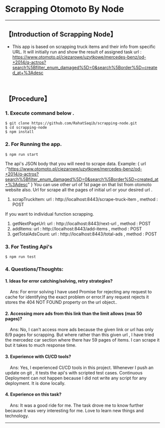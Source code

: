 # Scrapping Otomoto By Node

***

## 【Introduction of Scrapping Node】
- This app is based on scrapping truck items and their info from specific URL.
It will initially run and show the result of assigned task url : https://www.otomoto.pl/ciezarowe/uzytkowe/mercedes-benz/od-+2014/q-actros?search%5Bfilter_enum_damaged%5D=0&search%5Border%5D=created_at+%3Adesc

&nbsp;


## 【Procedure】

### 1. Execute command below .
```
$ git clone https://github.com/RahatSaqib/scrapping-node.git
$ cd scrapping-node
$ npm install
```

### 2. For Running the app.
```
$ npm run start 
```
The api's JSON body that you will need to scrape data.
Example: 
{
  url :"https://www.otomoto.pl/ciezarowe/uzytkowe/mercedes-benz/od-+2014/q-actros?search%5Bfilter_enum_damaged%5D=0&search%5Border%5D=created_at+%3Adesc"
}
You can use other url of 1st page on that list from otomoto website also.
Url for scrape all the pages of initial url or your desired url .
1. scrapTruckItem:  url : http://localhost:8443/scrape-truck-item , method : POST

If you want to individual function scrapping.
1. getNextPageUrl:  url : http://localhost:8443/next-url , method : POST
2. addItems:  url : http://localhost:8443/add-items , method : POST
3. getTotalAdsCount:  url : http://localhost:8443/total-ads , method : POST


### 3. For Testing Api's
```
$ npm run test
```
### 4. Questions/Thoughts:
#### 1. Ideas for error catching/solving, retry strategies?

&nbsp; &nbsp; Ans:  For error solving I have used  Promise for rejecting any request to cache for identifying the exact problem or error.If any request rejects it stores the 404 NOT FOUND property on the url object..

#### 2. Accessing more ads from this link than the limit allows (max 50 pages)?
&nbsp; &nbsp; Ans: No, I can't access more ads because the given link or url has only 8/9 pages for scrapping. But where rather than this given url , I have tried the mercedez car section where there hav 59 pages of items. I can scrape it but it takes to much response time.

#### 3. Experience with CI/CD tools?
&nbsp; &nbsp; Ans: Yes, I experienced CI/CD tools in this project. Whenever I push an update on git , it tests the api's with scripted test cases. Continuous Deployment can not happen because I did not write any script for any deployment. It is done locally.

#### 4. Experience on this task?
&nbsp; &nbsp; Ans: It was a good ride for me. The task drove me to know further because it was very interesting for me. Love to learn new things and technology.
***
